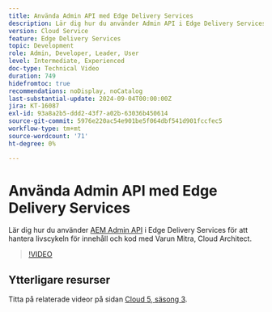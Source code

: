 ```yaml
---
title: Använda Admin API med Edge Delivery Services
description: Lär dig hur du använder Admin API i Edge Delivery Services för att hantera innehålls- och kodlivscykeln.
version: Cloud Service
feature: Edge Delivery Services
topic: Development
role: Admin, Developer, Leader, User
level: Intermediate, Experienced
doc-type: Technical Video
duration: 749
hidefromtoc: true
recommendations: noDisplay, noCatalog
last-substantial-update: 2024-09-04T00:00:00Z
jira: KT-16087
exl-id: 93a8a2b5-ddd2-43f7-a02b-63036b450614
source-git-commit: 5976e220ac54e901be5f064dbf541d901fccfec5
workflow-type: tm+mt
source-wordcount: '71'
ht-degree: 0%

---
```


# Använda Admin API med Edge Delivery Services

Lär dig hur du använder [AEM Admin API](https://www.aem.live/docs/admin.html) i Edge Delivery Services för att hantera livscykeln för innehåll och kod med Varun Mitra, Cloud Architect.

>[!VIDEO](https://video.tv.adobe.com/v/3433158/?learn=on)

## Ytterligare resurser

Titta på relaterade videor på sidan [Cloud 5, säsong 3](../cloud5-season-3.md).
